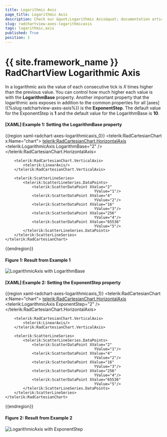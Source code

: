 ```yaml
---
title: Logarithmic Axis
page_title: Logarithmic Axis
description: Check our &quot;Logarithmic Axis&quot; documentation article for the RadChartView {{ site.framework_name }} control.
slug: radchartview-axes-logarithmicaxis
tags: logarithmic,axis
published: True
position: 1
---
```


# {{ site.framework_name }} RadChartView Logarithmic Axis

In a logarithmic axis the value of each consecutive tick is *X* times higher than the previous value. You can control how much higher each value is with the __LogarithmBase__ property. Another important property that the logarithmic axis exposes in addition to the common properties for all [axes]({%slug radchartview-axes-axis%}) is the __ExponentStep__. The default value for the ExponentStep is __1__ and the default value for the LogarithmBase is __10__.

#### __[XAML] Example 1: Setting the LogarithmBase property__

{{region xaml-radchart-axes-logarithmicaxis_0}}
	<telerik:RadCartesianChart x:Name="chart">
		<telerik:RadCartesianChart.HorizontalAxis>
			<telerik:LogarithmicAxis LogarithmBase="2" />
		</telerik:RadCartesianChart.HorizontalAxis>
		
		<telerik:RadCartesianChart.VerticalAxis>
			<telerik:LinearAxis/>
		</telerik:RadCartesianChart.VerticalAxis>
		
		<telerik:ScatterLineSeries>
			<telerik:ScatterLineSeries.DataPoints>
				<telerik:ScatterDataPoint XValue="2"
											YValue="1"/>
				<telerik:ScatterDataPoint XValue="4"
											YValue="2"/>
				<telerik:ScatterDataPoint XValue="16"
											YValue="3"/>
				<telerik:ScatterDataPoint XValue="256"
											YValue="4"/>
				<telerik:ScatterDataPoint XValue="65536"
											YValue="5"/>
			</telerik:ScatterLineSeries.DataPoints>
		</telerik:ScatterLineSeries>
	</telerik:RadCartesianChart>
{{endregion}}

#### Figure 1: Result from Example 1
![LogarithmicAxis with LogarithmBase](images/radchartview-features-axis-logarithmicaxis-logarithmbase.png)

#### __[XAML] Example 2: Setting the ExponentStep property__
{{region xaml-radchart-axes-logarithmicaxis_1}}
	<telerik:RadCartesianChart x:Name="chart">
		<telerik:RadCartesianChart.HorizontalAxis>
			<telerik:LogarithmicAxis ExponentStep="2" />
		</telerik:RadCartesianChart.HorizontalAxis>
		
		<telerik:RadCartesianChart.VerticalAxis>
			<telerik:LinearAxis/>
		</telerik:RadCartesianChart.VerticalAxis>
		
		<telerik:ScatterLineSeries>
			<telerik:ScatterLineSeries.DataPoints>
				<telerik:ScatterDataPoint XValue="2"
											YValue="1"/>
				<telerik:ScatterDataPoint XValue="4"
											YValue="2"/>
				<telerik:ScatterDataPoint XValue="16"
											YValue="3"/>
				<telerik:ScatterDataPoint XValue="256"
											YValue="4"/>
				<telerik:ScatterDataPoint XValue="65536"
											YValue="5"/>
			</telerik:ScatterLineSeries.DataPoints>
		</telerik:ScatterLineSeries>
	</telerik:RadCartesianChart>
{{endregion}}

#### Figure 2: Result from Example 2
![LogarithmicAxis with ExponentStep](images/radchartview-features-axis-logarithmicaxis-exponentstep.png)